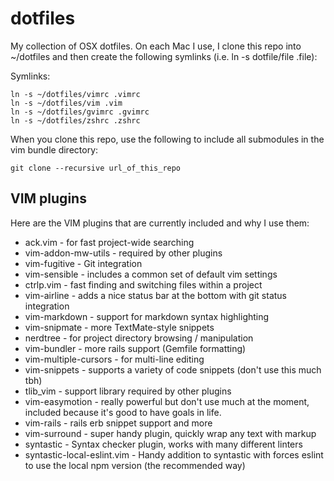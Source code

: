 # dotfiles

My collection of OSX dotfiles.  On each Mac I use, I clone this repo into ~/dotfiles and then create the following symlinks (i.e. ln -s dotfile/file .file):

Symlinks:

```
ln -s ~/dotfiles/vimrc .vimrc
ln -s ~/dotfiles/vim .vim
ln -s ~/dotfiles/gvimrc .gvimrc
ln -s ~/dotfiles/zshrc .zshrc
```

When you clone this repo, use the following to include all submodules in the vim bundle directory:

`git clone --recursive url_of_this_repo`

## VIM plugins

Here are the VIM plugins that are currently included and why I use them:

- ack.vim - for fast project-wide searching
- vim-addon-mw-utils - required by other plugins
- vim-fugitive - Git integration
- vim-sensible - includes a common set of default vim settings
- ctrlp.vim - fast finding and switching files within a project
- vim-airline - adds a nice status bar at the bottom with git status integration
- vim-markdown - support for markdown syntax highlighting
- vim-snipmate - more TextMate-style snippets
- nerdtree - for project directory browsing / manipulation
- vim-bundler - more rails support (Gemfile formatting)
- vim-multiple-cursors - for multi-line editing
- vim-snippets - supports a variety of code snippets (don't use this much tbh)
- tlib_vim - support library required by other plugins
- vim-easymotion - really powerful but don't use much at the moment, included because it's good to have goals in life.
- vim-rails - rails erb snippet support and more
- vim-surround - super handy plugin, quickly wrap any text with markup
- syntastic - Syntax checker plugin, works with many different linters
- syntastic-local-eslint.vim - Handy addition to syntastic with forces eslint to use the local npm version (the recommended way)
